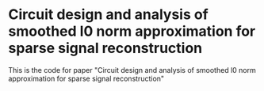 # Circuit design and analysis of smoothed l0 norm approximation for sparse signal reconstruction 
This is the code for paper "Circuit design and analysis of smoothed l0 norm approximation for sparse signal reconstruction"
